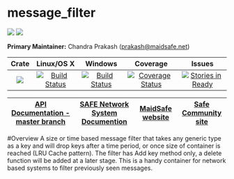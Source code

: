 # message_filter

[![](https://img.shields.io/badge/Project%20SAFE-Approved-green.svg)](http://maidsafe.net/applications) [![](https://img.shields.io/badge/License-GPL3-green.svg)](https://github.com/maidsafe/message_filter/blob/master/COPYING)

**Primary Maintainer:**     Chandra Prakash (prakash@maidsafe.net)

|Crate|Linux/OS X|Windows|Coverage|Issues|
|:---:|:--------:|:-----:|:------:|:----:|
|[![](http://meritbadge.herokuapp.com/message_filter)](https://crates.io/crates/message_filter)|[![Build Status](https://travis-ci.org/maidsafe/message_filter.svg?branch=master)](https://travis-ci.org/maidsafe/message_filter)|[![Build Status](http://ci.maidsafe.net:8080/buildStatus/icon?job=message_filter_win64_status_badge)](http://ci.maidsafe.net:8080/job/message_filter_win64_status_badge/)|[![Coverage Status](https://coveralls.io/repos/maidsafe/message_filter/badge.svg)](https://coveralls.io/r/maidsafe/message_filter)|[![Stories in Ready](https://badge.waffle.io/maidsafe/message_filter.png?label=ready&title=Ready)](https://waffle.io/maidsafe/message_filter)|

| [API Documentation - master branch](http://maidsafe.net/message_filter/master) | [SAFE Network System Documention](http://systemdocs.maidsafe.net) | [MaidSafe website](http://maidsafe.net) | [Safe Community site](https://forum.safenetwork.io) |
|:------:|:-------:|:-------:|:-------:|

#Overview
A size or time based message filter that takes any generic type as a key and will drop keys after a time period, or once size of container is reached (LRU Cache pattern). The filter has Add key method only, a delete function will be added at a later stage. This is a handy container for network based systems to filter previously seen messages.
